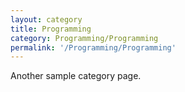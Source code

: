 ```yaml
---
layout: category
title: Programming
category: Programming/Programming
permalink: '/Programming/Programming'
---
```


Another sample category page.
